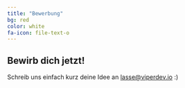 ```yaml
---
title: "Bewerbung"
bg: red
color: white
fa-icon: file-text-o
---
```


## Bewirb dich jetzt!

Schreib uns einfach kurz deine Idee an lasse@viperdev.io :)
